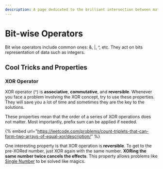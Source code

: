 ```yaml
---
description: A page dedicated to the brilliant intersection between math and cp problems
---
```


# Bit-wise Operators

Bit wise operators include common ones: &, |, ^, etc. They act on bits representation of data such as integers.



## Cool Tricks and Properties

### XOR Operator

XOR operator (^) is **associative**, **commutative**, and **reversible**. Whenever you face a problem involving the XOR concept, try to use these properties. They will save you a lot of time and sometimes they are the key to the solutions.

These properties mean that the order of a series of XOR operations does not matter. Most importantly, prefix sum can be applied if needed.

{% embed url="https://leetcode.com/problems/count-triplets-that-can-form-two-arrays-of-equal-xor/description/" %}

One interesting property is that XOR operation is **reversible**. To get to the pre-XORed number, just XOR again with the same number. **XORing the same number twice cancels the effects**. This property allows problems like [Single Number](https://leetcode.com/problems/single-number/description/) to be solved like magics.
